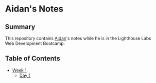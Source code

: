# Aidan's Notes
## Summary
This repository contains [Aidan](https://github.com/aidanantony)'s notes while he is in the Lighthouse Labs Web Development Bootcamp. 
## Table of Contents
* [Week 1](/Week_1)
  * [Day 1](/Week_1/Day_1)